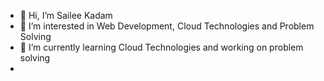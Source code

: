 - 👋 Hi, I’m Sailee Kadam
- 👀 I’m interested in Web Development, Cloud Technologies and Problem Solving 
- 🌱 I’m currently learning Cloud Technologies and working on problem solving
- 

<!---
sailee2781/sailee2781 is a ✨ special ✨ repository because its `README.md` (this file) appears on your GitHub profile.
You can click the Preview link to take a look at your changes.
--->
